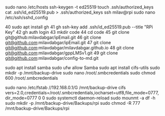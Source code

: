 sudo nano /etc/hosts
ssh-keygen -t ed25519
touch .ssh/authorized_keys
cat .ssh/id_ed25519.pub > .ssh/authorized_keys
ssh milav@rpi
sudo nano /etc/ssh/sshd_config


   40  sudo apt install gh
   41  gh ssh-key add .ssh/id_ed25519.pub --title "RPi Key"
   42  gh auth login
   43  mkdir code
   44  cd code
   45  git clone git@github:milavdabgar/ipEmail.git
   46  git clone git@github.com:milavdabgar/ipEmail.git
   47  git clone git@github.com:milavdabgar/milavdabgar.github.io
   48  git clone git@github.com:milavdabgar/gppLMSv1.git
   49  git clone git@github.com:milavdabgar/config-to-md.git


sudo apt install samba
sudo ufw allow Samba
sudo apt install cifs-utils
sudo mkdir -p /mnt/backup-drive
sudo nano /root/.smbcredentials
sudo chmod 600 /root/.smbcredentials

sudo nano /etc/fstab
//192.168.0.1/G /mnt/backup-drive cifs vers=2.0,credentials=/root/.smbcredentials,iocharset=utf8,file_mode=0777,dir_mode=0777 0 0
sudo systemctl daemon-reload
sudo mounmt -a
df -h
sudo mkdir -p /mnt/backup-drive/Backups/rpi
sudo chmod -R 777 /mnt/backup-drive/Backups/rpi